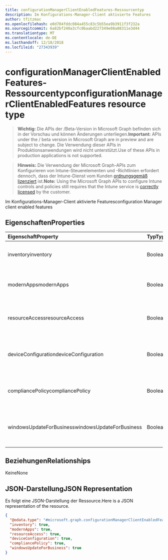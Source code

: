 ```yaml
---
title: configurationManagerClientEnabledFeatures-Ressourcentyp
description: Im Konfigurations-Manager-Client aktivierte Features
author: tfitzmac
ms.openlocfilehash: e0d704fddc084a455c83c5b55ea9b3911f3f232a
ms.sourcegitcommit: 6a82bf240a3cfc0baabd227349e08a08311e3d44
ms.translationtype: MT
ms.contentlocale: de-DE
ms.lasthandoff: 12/18/2018
ms.locfileid: "27343939"
---
```

# <a name="configurationmanagerclientenabledfeatures-resource-type"></a><span data-ttu-id="36729-103">configurationManagerClientEnabledFeatures-Ressourcentyp</span><span class="sxs-lookup"><span data-stu-id="36729-103">configurationManagerClientEnabledFeatures resource type</span></span>

> <span data-ttu-id="36729-104">**Wichtig:** Die APIs der /Beta-Version in Microsoft Graph befinden sich in der Vorschau und können Änderungen unterliegen.</span><span class="sxs-lookup"><span data-stu-id="36729-104">**Important:** APIs under the / beta version in Microsoft Graph are in preview and are subject to change.</span></span> <span data-ttu-id="36729-105">Die Verwendung dieser APIs in Produktionsanwendungen wird nicht unterstützt.</span><span class="sxs-lookup"><span data-stu-id="36729-105">Use of these APIs in production applications is not supported.</span></span>

> <span data-ttu-id="36729-106">**Hinweis:** Die Verwendung der Microsoft Graph-APIs zum Konfigurieren von Intune-Steuerelementen und -Richtlinien erfordert dennoch, dass der Intune-Dienst vom Kunden [ordnungsgemäß lizenziert](https://go.microsoft.com/fwlink/?linkid=839381) ist.</span><span class="sxs-lookup"><span data-stu-id="36729-106">**Note:** Using the Microsoft Graph APIs to configure Intune controls and policies still requires that the Intune service is [correctly licensed](https://go.microsoft.com/fwlink/?linkid=839381) by the customer.</span></span>

<span data-ttu-id="36729-107">Im Konfigurations-Manager-Client aktivierte Features</span><span class="sxs-lookup"><span data-stu-id="36729-107">configuration Manager client enabled features</span></span>
## <a name="properties"></a><span data-ttu-id="36729-108">Eigenschaften</span><span class="sxs-lookup"><span data-stu-id="36729-108">Properties</span></span>
|<span data-ttu-id="36729-109">Eigenschaft</span><span class="sxs-lookup"><span data-stu-id="36729-109">Property</span></span>|<span data-ttu-id="36729-110">Typ</span><span class="sxs-lookup"><span data-stu-id="36729-110">Type</span></span>|<span data-ttu-id="36729-111">Beschreibung</span><span class="sxs-lookup"><span data-stu-id="36729-111">Description</span></span>|
|:---|:---|:---|
|<span data-ttu-id="36729-112">inventory</span><span class="sxs-lookup"><span data-stu-id="36729-112">inventory</span></span>|<span data-ttu-id="36729-113">Boolean</span><span class="sxs-lookup"><span data-stu-id="36729-113">Boolean</span></span>|<span data-ttu-id="36729-114">Gibt an, ob der Bestand von Intune verwaltet wird</span><span class="sxs-lookup"><span data-stu-id="36729-114">Whether inventory is managed by Intune</span></span>|
|<span data-ttu-id="36729-115">modernApps</span><span class="sxs-lookup"><span data-stu-id="36729-115">modernApps</span></span>|<span data-ttu-id="36729-116">Boolean</span><span class="sxs-lookup"><span data-stu-id="36729-116">Boolean</span></span>|<span data-ttu-id="36729-117">Gibt an, ob die moderne Anwendung von Intune verwaltet wird</span><span class="sxs-lookup"><span data-stu-id="36729-117">Whether modern application is managed by Intune</span></span>|
|<span data-ttu-id="36729-118">resourceAccess</span><span class="sxs-lookup"><span data-stu-id="36729-118">resourceAccess</span></span>|<span data-ttu-id="36729-119">Boolean</span><span class="sxs-lookup"><span data-stu-id="36729-119">Boolean</span></span>|<span data-ttu-id="36729-120">Gibt an, ob der Zugriff auf Ressourcen von Intune verwaltet wird</span><span class="sxs-lookup"><span data-stu-id="36729-120">Whether resource access is managed by Intune</span></span>|
|<span data-ttu-id="36729-121">deviceConfiguration</span><span class="sxs-lookup"><span data-stu-id="36729-121">deviceConfiguration</span></span>|<span data-ttu-id="36729-122">Boolean</span><span class="sxs-lookup"><span data-stu-id="36729-122">Boolean</span></span>|<span data-ttu-id="36729-123">Gibt an, ob die Gerätekonfiguration von Intune verwaltet wird</span><span class="sxs-lookup"><span data-stu-id="36729-123">Whether device configuration is managed by Intune</span></span>|
|<span data-ttu-id="36729-124">compliancePolicy</span><span class="sxs-lookup"><span data-stu-id="36729-124">compliancePolicy</span></span>|<span data-ttu-id="36729-125">Boolean</span><span class="sxs-lookup"><span data-stu-id="36729-125">Boolean</span></span>|<span data-ttu-id="36729-126">Gibt an, ob Compliance-Richtlinie von Intune verwaltet wird</span><span class="sxs-lookup"><span data-stu-id="36729-126">Whether compliance policy is managed by Intune</span></span>|
|<span data-ttu-id="36729-127">windowsUpdateForBusiness</span><span class="sxs-lookup"><span data-stu-id="36729-127">windowsUpdateForBusiness</span></span>|<span data-ttu-id="36729-128">Boolean</span><span class="sxs-lookup"><span data-stu-id="36729-128">Boolean</span></span>|<span data-ttu-id="36729-129">Gibt an, ob Windows Update for Business von Intune verwaltet wird</span><span class="sxs-lookup"><span data-stu-id="36729-129">Whether Windows Update for Business is managed by Intune</span></span>|

## <a name="relationships"></a><span data-ttu-id="36729-130">Beziehungen</span><span class="sxs-lookup"><span data-stu-id="36729-130">Relationships</span></span>
<span data-ttu-id="36729-131">Keine</span><span class="sxs-lookup"><span data-stu-id="36729-131">None</span></span>
## <a name="json-representation"></a><span data-ttu-id="36729-132">JSON-Darstellung</span><span class="sxs-lookup"><span data-stu-id="36729-132">JSON Representation</span></span>
<span data-ttu-id="36729-133">Es folgt eine JSON-Darstellung der Ressource.</span><span class="sxs-lookup"><span data-stu-id="36729-133">Here is a JSON representation of the resource.</span></span>
<!-- {
  "blockType": "resource",
  "@odata.type": "microsoft.graph.configurationManagerClientEnabledFeatures"
}
-->
``` json
{
  "@odata.type": "#microsoft.graph.configurationManagerClientEnabledFeatures",
  "inventory": true,
  "modernApps": true,
  "resourceAccess": true,
  "deviceConfiguration": true,
  "compliancePolicy": true,
  "windowsUpdateForBusiness": true
}
```





